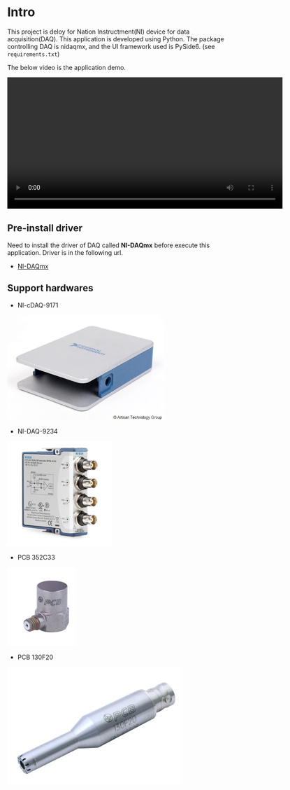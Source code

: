 # Intro
This project is deloy for Nation Instructment(NI) device for data acquisition(DAQ). This application is developed using Python. The package controlling DAQ is nidaqmx, and the UI framework used is PySide6. (see `requirements.txt`)

The below video is the application demo.

<video width="630" height="300" src="https://github.com/liupoyip/myDAQ/assets/52535343/e4cfc2b7-d42b-4191-8a2f-c438fab0ba47"></video>


## Pre-install driver
Need to install the driver of DAQ called **NI-DAQmx** before execute this application. Driver is in the following url.
- [NI-DAQmx](https://www.ni.com/en/support/downloads/drivers/download.ni-daq-mx.html)


## Support hardwares
- NI-cDAQ-9171

<img src="description/NI_cDAQ-9171.jpg" name="NI-cDAQ-9171" height="240">

- NI-DAQ-9234

<img src="description/NI_DAQ-9234.jpg" name="NI-DAQ-9234" height="240">

- PCB 352C33

<img src="description/pcb_352c33.jpg" name="PCB 352C33" height="180">

- PCB 130F20


![PCB 130F20](description/pcb_130f20.jpg)

